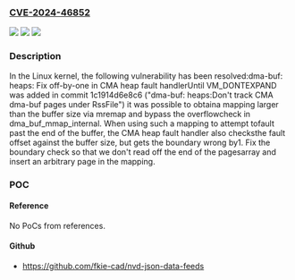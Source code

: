 ### [CVE-2024-46852](https://cve.mitre.org/cgi-bin/cvename.cgi?name=CVE-2024-46852)
![](https://img.shields.io/static/v1?label=Product&message=Linux&color=blue)
![](https://img.shields.io/static/v1?label=Version&message=a5d2d29e24be%3C%20007180fcb6cc%20&color=brighgreen)
![](https://img.shields.io/static/v1?label=Vulnerability&message=n%2Fa&color=brighgreen)

### Description

In the Linux kernel, the following vulnerability has been resolved:dma-buf: heaps: Fix off-by-one in CMA heap fault handlerUntil VM_DONTEXPAND was added in commit 1c1914d6e8c6 ("dma-buf: heaps:Don't track CMA dma-buf pages under RssFile") it was possible to obtaina mapping larger than the buffer size via mremap and bypass the overflowcheck in dma_buf_mmap_internal. When using such a mapping to attempt tofault past the end of the buffer, the CMA heap fault handler also checksthe fault offset against the buffer size, but gets the boundary wrong by1. Fix the boundary check so that we don't read off the end of the pagesarray and insert an arbitrary page in the mapping.

### POC

#### Reference
No PoCs from references.

#### Github
- https://github.com/fkie-cad/nvd-json-data-feeds

